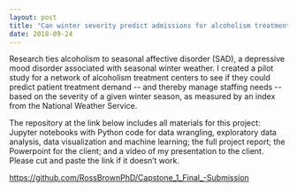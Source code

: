 ```yaml
---
layout: post
title: "Can winter severity predict admissions for alcoholism treatment?"
date: 2018-09-24
---
```


Research ties alcoholism to seasonal affective disorder (SAD), a depressive mood disorder associated with seasonal winter weather. I created a pilot study for a network of alcoholism treatment
centers to see if they could predict patient treatment demand -- and thereby manage staffing needs -- based on the severity of a given winter season, as measured by an index from the National
Weather Service.

The repository at the link below includes all materials for this project: Jupyter notebooks with Python code for data wrangling, exploratory data analysis, data visualization and machine learning; the full project report; the Powerpoint for the client; and a video of my presentation to the client. Please cut and paste the link if it doesn’t work.

https://github.com/RossBrownPhD/Capstone_1_Final_-Submission
